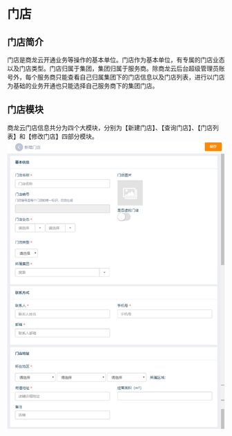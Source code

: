 # 门店
## 门店简介
门店是商龙云开通业务等操作的基本单位。门店作为基本单位，有专属的门店业态以及门店类型。门店归属于集团，集团归属于服务商。除商龙云后台超级管理员账号外，每个服务商只能查看自己归属集团下的门店信息以及门店列表，进行以门店为基础的业务开通也只能选择自己服务商下的集团门店。  
## 门店模块
商龙云门店信息共分为四个大模块，分别为【新建门店】、【查询门店】、【门店列表】和【修改门店】四部分模块。  
![门店图片1](picture\\门店\\图片1.png)